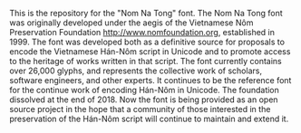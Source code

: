 This is the repository for the "Nom Na Tong" font. 
The Nom Na Tong font was originally developed under the aegis of the Vietnamese Nôm Preservation Foundation
<http://www.nomfoundation.org>, established in 1999.
The font was developed both as a definitive source for proposals to encode the Vietnamese Hán-Nôm script in Unicode and
to promote access to the heritage of works written in that script.
The font currently contains over 26,000 glyphs, and represents the collective work of scholars, software engineers,
and other experts. It continues to be the reference font for the continue work of encoding Hán-Nôm in Unicode.
The foundation dissolved at the end of 2018. Now the font is being provided as an open source project in the hope that
a community of those interested in the preservation of the Hán-Nôm script will continue to maintain and extend it.
